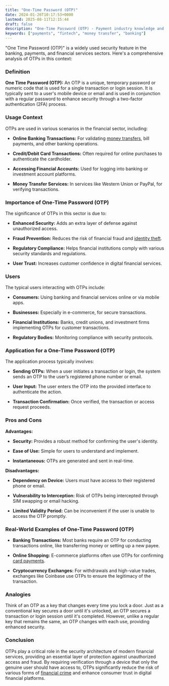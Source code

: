 ```yaml
---
title: "One-Time Password (OTP)"
date: 2024-01-26T10:17:53+0000
lastmod: 2025-08-11T12:15:44
draft: false
description: "One-Time Password (OTP) - Payment industry knowledge and insights"
keywords: ["payments", "fintech", "money transfer", "banking"]
---
```


"One Time Password (OTP)" is a widely used security feature in the banking, payments, and financial services sectors. Here's a comprehensive analysis of OTPs in this context:

### Definition

**One Time Password (OTP):** An OTP is a unique, temporary password or numeric code that is used for a single transaction or login session. It is typically sent to a user's mobile device or email and is used in conjunction with a regular password to enhance security through a two-factor authentication (2FA) process.

### Usage Context

OTPs are used in various scenarios in the financial sector, including:

- **Online Banking Transactions:** For validating [money transfers](https://faisalkhanllc.xyz/resources/payments-wiki/m/money-transfer/), bill payments, and other banking operations.

- **Credit/Debit Card Transactions:** Often required for online purchases to authenticate the cardholder.

- **Accessing Financial Accounts:** Used for logging into banking or investment account platforms.

- **Money Transfer Services:** In services like Western Union or PayPal, for verifying transactions.

### Importance of One-Time Password (OTP)

The significance of OTPs in this sector is due to:

- **Enhanced Security:** Adds an extra layer of defense against unauthorized access.

- **Fraud Prevention:** Reduces the risk of financial fraud and [identity theft](https://faisalkhanllc.xyz/resources/payments-wiki/i/identity-verification-idv/).

- **Regulatory Compliance:** Helps financial institutions comply with various security standards and regulations.

- **User Trust:** Increases customer confidence in digital financial services.

### Users

The typical users interacting with OTPs include:

- **Consumers:** Using banking and financial services online or via mobile apps.

- **Businesses:** Especially in e-commerce, for secure transactions.

- **Financial Institutions:** Banks, credit unions, and investment firms implementing OTPs for customer transactions.

- **Regulatory Bodies:** Monitoring compliance with security protocols.

### Application for a One-Time Password (OTP)

The application process typically involves:

- **Sending OTPs:** When a user initiates a transaction or login, the system sends an OTP to the user’s registered phone number or email.

- **User Input:** The user enters the OTP into the provided interface to authenticate the action.

- **Transaction Confirmation:** Once verified, the transaction or access request proceeds.

### Pros and Cons

**Advantages:**

- **Security:** Provides a robust method for confirming the user's identity.

- **Ease of Use:** Simple for users to understand and implement.

- **Instantaneous:** OTPs are generated and sent in real-time.

**Disadvantages:**

- **Dependency on Device:** Users must have access to their registered phone or email.

- **Vulnerability to Interception:** Risk of OTPs being intercepted through SIM swapping or email hacking.

- **Limited Validity Period:** Can be inconvenient if the user is unable to access the OTP promptly.

### Real-World Examples of One-Time Password (OTP)

- **Banking Transactions:** Most banks require an OTP for conducting transactions online, like transferring money or setting up a new payee.

- **Online Shopping:** E-commerce platforms often use OTPs for confirming [card payments](https://faisalkhanllc.xyz/resources/payments-wiki/u/understanding-credit-funding-transactions-cft-and-account-funding-transactions-aft-in-the-world-of-card-payments/).

- **Cryptocurrency Exchanges:** For withdrawals and high-value trades, exchanges like Coinbase use OTPs to ensure the legitimacy of the transaction.

### Analogies

Think of an OTP as a key that changes every time you lock a door. Just as a conventional key secures a door until it's unlocked, an OTP secures a transaction or login session until it's completed. However, unlike a regular key that remains the same, an OTP changes with each use, providing enhanced security.

### Conclusion

OTPs play a critical role in the security architecture of modern financial services, providing an essential layer of protection against unauthorized access and fraud. By requiring verification through a device that only the genuine user should have access to, OTPs significantly reduce the risk of various forms of [financial crime](https://faisalkhanllc.xyz/resources/payments-wiki/f/financial-crimes/) and enhance consumer trust in digital financial platforms.